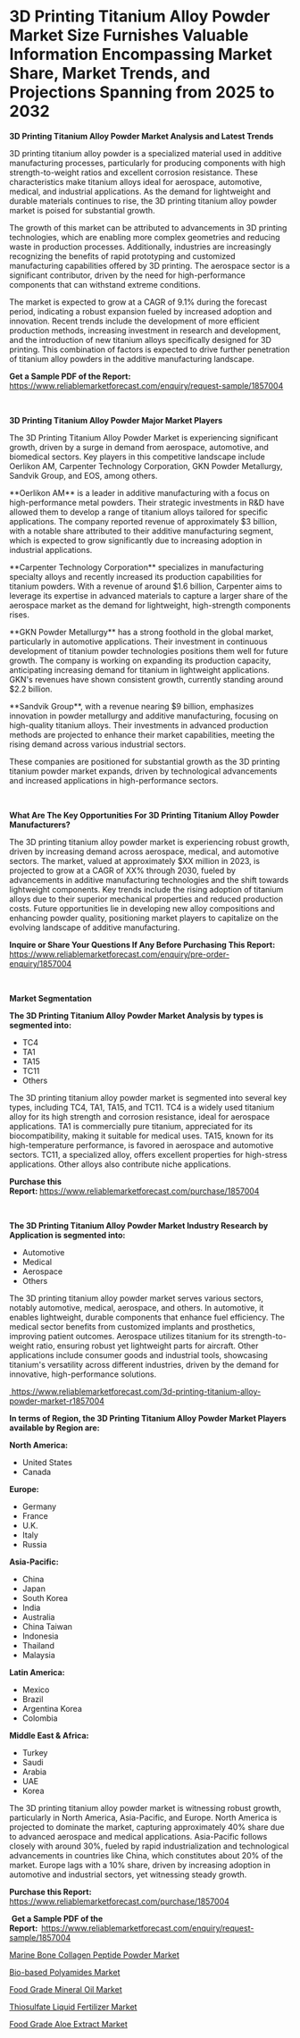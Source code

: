 <p><h1>3D Printing Titanium Alloy Powder Market Size Furnishes Valuable Information Encompassing Market Share, Market Trends, and Projections Spanning from 2025 to 2032</h1></p><p><strong>3D Printing Titanium Alloy Powder Market Analysis and Latest Trends</strong></p>
<p><p>3D printing titanium alloy powder is a specialized material used in additive manufacturing processes, particularly for producing components with high strength-to-weight ratios and excellent corrosion resistance. These characteristics make titanium alloys ideal for aerospace, automotive, medical, and industrial applications. As the demand for lightweight and durable materials continues to rise, the 3D printing titanium alloy powder market is poised for substantial growth.</p><p>The growth of this market can be attributed to advancements in 3D printing technologies, which are enabling more complex geometries and reducing waste in production processes. Additionally, industries are increasingly recognizing the benefits of rapid prototyping and customized manufacturing capabilities offered by 3D printing. The aerospace sector is a significant contributor, driven by the need for high-performance components that can withstand extreme conditions.</p><p>The market is expected to grow at a CAGR of 9.1% during the forecast period, indicating a robust expansion fueled by increased adoption and innovation. Recent trends include the development of more efficient production methods, increasing investment in research and development, and the introduction of new titanium alloys specifically designed for 3D printing. This combination of factors is expected to drive further penetration of titanium alloy powders in the additive manufacturing landscape.</p></p>
<p><strong>Get a Sample PDF of the Report:&nbsp;</strong> <a href="https://www.reliablemarketforecast.com/enquiry/request-sample/1857004?utm_campaign=1674&utm_medium=2&utm_source=Github&utm_content=ia&utm_term=08012025&utm_id=3d-printing-titanium-alloy-powder">https://www.reliablemarketforecast.com/enquiry/request-sample/1857004</a></p>
<p>&nbsp;</p>
<p><strong>3D Printing Titanium Alloy Powder Major Market Players</strong></p>
<p><p>The 3D Printing Titanium Alloy Powder Market is experiencing significant growth, driven by a surge in demand from aerospace, automotive, and biomedical sectors. Key players in this competitive landscape include Oerlikon AM, Carpenter Technology Corporation, GKN Powder Metallurgy, Sandvik Group, and EOS, among others.</p><p>**Oerlikon AM** is a leader in additive manufacturing with a focus on high-performance metal powders. Their strategic investments in R&D have allowed them to develop a range of titanium alloys tailored for specific applications. The company reported revenue of approximately $3 billion, with a notable share attributed to their additive manufacturing segment, which is expected to grow significantly due to increasing adoption in industrial applications.</p><p>**Carpenter Technology Corporation** specializes in manufacturing specialty alloys and recently increased its production capabilities for titanium powders. With a revenue of around $1.6 billion, Carpenter aims to leverage its expertise in advanced materials to capture a larger share of the aerospace market as the demand for lightweight, high-strength components rises.</p><p>**GKN Powder Metallurgy** has a strong foothold in the global market, particularly in automotive applications. Their investment in continuous development of titanium powder technologies positions them well for future growth. The company is working on expanding its production capacity, anticipating increasing demand for titanium in lightweight applications. GKN's revenues have shown consistent growth, currently standing around $2.2 billion.</p><p>**Sandvik Group**, with a revenue nearing $9 billion, emphasizes innovation in powder metallurgy and additive manufacturing, focusing on high-quality titanium alloys. Their investments in advanced production methods are projected to enhance their market capabilities, meeting the rising demand across various industrial sectors.</p><p>These companies are positioned for substantial growth as the 3D printing titanium powder market expands, driven by technological advancements and increased applications in high-performance sectors.</p></p>
<p>&nbsp;</p>
<p><strong>What Are The Key Opportunities For 3D Printing Titanium Alloy Powder Manufacturers?</strong></p>
<p><p>The 3D printing titanium alloy powder market is experiencing robust growth, driven by increasing demand across aerospace, medical, and automotive sectors. The market, valued at approximately $XX million in 2023, is projected to grow at a CAGR of XX% through 2030, fueled by advancements in additive manufacturing technologies and the shift towards lightweight components. Key trends include the rising adoption of titanium alloys due to their superior mechanical properties and reduced production costs. Future opportunities lie in developing new alloy compositions and enhancing powder quality, positioning market players to capitalize on the evolving landscape of additive manufacturing.</p></p>
<p><strong>Inquire or Share Your Questions If Any Before Purchasing This Report:</strong> <a href="https://www.reliablemarketforecast.com/enquiry/pre-order-enquiry/1857004?utm_campaign=1674&utm_medium=2&utm_source=Github&utm_content=ia&utm_term=08012025&utm_id=3d-printing-titanium-alloy-powder">https://www.reliablemarketforecast.com/enquiry/pre-order-enquiry/1857004</a></p>
<p>&nbsp;</p>
<p><strong>Market Segmentation</strong></p>
<p><strong>The 3D Printing Titanium Alloy Powder Market Analysis by types is segmented into:</strong></p>
<p><ul><li>TC4</li><li>TA1</li><li>TA15</li><li>TC11</li><li>Others</li></ul></p>
<p><p>The 3D printing titanium alloy powder market is segmented into several key types, including TC4, TA1, TA15, and TC11. TC4 is a widely used titanium alloy for its high strength and corrosion resistance, ideal for aerospace applications. TA1 is commercially pure titanium, appreciated for its biocompatibility, making it suitable for medical uses. TA15, known for its high-temperature performance, is favored in aerospace and automotive sectors. TC11, a specialized alloy, offers excellent properties for high-stress applications. Other alloys also contribute niche applications.</p></p>
<p><strong>Purchase this Report:&nbsp;</strong><a href="https://www.reliablemarketforecast.com/purchase/1857004?utm_campaign=1674&utm_medium=2&utm_source=Github&utm_content=ia&utm_term=08012025&utm_id=3d-printing-titanium-alloy-powder">https://www.reliablemarketforecast.com/purchase/1857004</a></p>
<p>&nbsp;</p>
<p><strong>The 3D Printing Titanium Alloy Powder Market Industry Research by Application is segmented into:</strong></p>
<p><ul><li>Automotive</li><li>Medical</li><li>Aerospace</li><li>Others</li></ul></p>
<p><p>The 3D printing titanium alloy powder market serves various sectors, notably automotive, medical, aerospace, and others. In automotive, it enables lightweight, durable components that enhance fuel efficiency. The medical sector benefits from customized implants and prosthetics, improving patient outcomes. Aerospace utilizes titanium for its strength-to-weight ratio, ensuring robust yet lightweight parts for aircraft. Other applications include consumer goods and industrial tools, showcasing titanium's versatility across different industries, driven by the demand for innovative, high-performance solutions.</p></p>
<p><a href="https://www.reliablemarketforecast.com/3d-printing-titanium-alloy-powder-market-r1857004?utm_campaign=1674&utm_medium=2&utm_source=Github&utm_content=ia&utm_term=08012025&utm_id=3d-printing-titanium-alloy-powder">&nbsp;https://www.reliablemarketforecast.com/3d-printing-titanium-alloy-powder-market-r1857004</a></p>
<p><strong>In terms of Region, the 3D Printing Titanium Alloy Powder Market Players available by Region are:</strong></p>
<p>
    <p> <strong> North America: </strong>
        <ul>
            <li>United States</li>
            <li>Canada</li>
        </ul>
        </p> 
    <p> <strong> Europe: </strong>
        <ul>
            <li>Germany</li>
            <li>France</li>
            <li>U.K.</li>
            <li>Italy</li>
            <li>Russia</li>
        </ul>
        </p> 
    <p> <strong> Asia-Pacific: </strong>
        <ul>
            <li>China</li>
            <li>Japan</li>
            <li>South Korea</li>
            <li>India</li>
            <li>Australia</li>
            <li>China Taiwan</li>
            <li>Indonesia</li>
            <li>Thailand</li>
            <li>Malaysia</li>
        </ul>
        </p> 
    <p> <strong> Latin America: </strong>
        <ul>
            <li>Mexico</li>
            <li>Brazil</li>
            <li>Argentina Korea</li>
            <li>Colombia</li>
        </ul>
        </p> 
    <p> <strong> Middle East & Africa: </strong>
        <ul>
            <li>Turkey</li>
            <li>Saudi</li>
            <li>Arabia</li>
            <li>UAE</li>
            <li>Korea</li>
        </ul>
    </p>
    </p>
<p><p>The 3D printing titanium alloy powder market is witnessing robust growth, particularly in North America, Asia-Pacific, and Europe. North America is projected to dominate the market, capturing approximately 40% share due to advanced aerospace and medical applications. Asia-Pacific follows closely with around 30%, fueled by rapid industrialization and technological advancements in countries like China, which constitutes about 20% of the market. Europe lags with a 10% share, driven by increasing adoption in automotive and industrial sectors, yet witnessing steady growth.</p></p>
<p><strong>Purchase this Report: </strong><a href="https://www.reliablemarketforecast.com/purchase/1857004?utm_campaign=1674&utm_medium=2&utm_source=Github&utm_content=ia&utm_term=08012025&utm_id=3d-printing-titanium-alloy-powder">https://www.reliablemarketforecast.com/purchase/1857004</a></p>
<p>&nbsp;<strong>Get a Sample PDF of the Report:&nbsp;&nbsp;</strong><a href="https://www.reliablemarketforecast.com/enquiry/request-sample/1857004?utm_campaign=1674&utm_medium=2&utm_source=Github&utm_content=ia&utm_term=08012025&utm_id=3d-printing-titanium-alloy-powder">https://www.reliablemarketforecast.com/enquiry/request-sample/1857004</a></p>
<p><strong></strong></p>
<p><p><a href="https://www.linkedin.com/pulse/valuation-production-cost-growth-factors-marine-bone-collagen-bkv0f?utm_campaign=1674&utm_medium=2&utm_source=Github&utm_content=ia&utm_term=08012025&utm_id=3d-printing-titanium-alloy-powder">Marine Bone Collagen Peptide Powder Market</a></p><p><a href="https://www.linkedin.com/pulse/recent-bio-based-polyamides-market-analysis-shows-size-growing-jmkhc?utm_campaign=1674&utm_medium=2&utm_source=Github&utm_content=ia&utm_term=08012025&utm_id=3d-printing-titanium-alloy-powder">Bio-based Polyamides Market</a></p><p><a href="https://www.linkedin.com/pulse/future-ready-strategic-insights-global-food-grade-mineral-74c8c?utm_campaign=1674&utm_medium=2&utm_source=Github&utm_content=ia&utm_term=08012025&utm_id=3d-printing-titanium-alloy-powder">Food Grade Mineral Oil Market</a></p><p><a href="https://www.linkedin.com/pulse/thiosulfate-liquid-fertilizer-market-demand-revenue-insights-npi5c?utm_campaign=1674&utm_medium=2&utm_source=Github&utm_content=ia&utm_term=08012025&utm_id=3d-printing-titanium-alloy-powder">Thiosulfate Liquid Fertilizer Market</a></p><p><a href="https://www.linkedin.com/pulse/food-grade-aloe-extract-market-projections-insights-valuation-tmcqf?utm_campaign=1674&utm_medium=2&utm_source=Github&utm_content=ia&utm_term=08012025&utm_id=3d-printing-titanium-alloy-powder">Food Grade Aloe Extract Market</a></p></p>